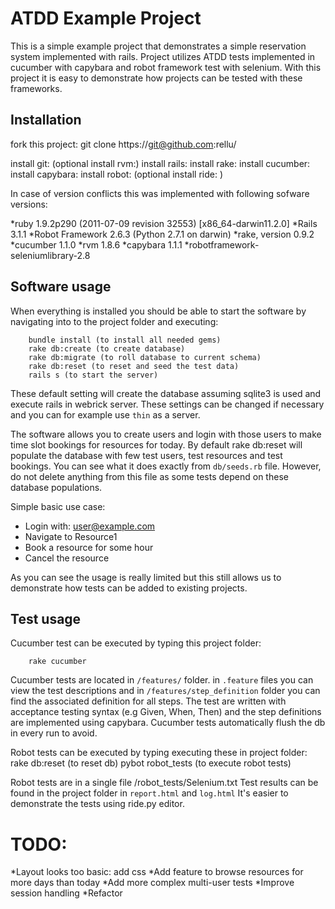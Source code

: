 ATDD Example Project
====================

This is a simple example project that demonstrates a simple reservation system implemented with rails. Project utilizes ATDD tests implemented in cucumber with capybara and robot framework test with selenium. With this project it is easy to demonstrate how projects can be tested with these frameworks.

Installation
------------

fork this project: git clone https://git@github.com:rellu/<project name>

install git:
(optional install rvm:)
install rails:
install rake:
install cucumber:
install capybara:
install robot:
(optional install ride: )

In case of version conflicts this was implemented with following sofware versions:

*ruby 1.9.2p290 (2011-07-09 revision 32553) [x86_64-darwin11.2.0]
*Rails 3.1.1
*Robot Framework 2.6.3 (Python 2.7.1 on darwin)
*rake, version 0.9.2
*cucumber 1.1.0
*rvm 1.8.6
*capybara 1.1.1
*robotframework-seleniumlibrary-2.8

Software usage
--------------

When everything is installed you should be able to start the software by navigating into to the project folder and executing:
		
		bundle install (to install all needed gems)
		rake db:create (to create database)
		rake db:migrate (to roll database to current schema)
		rake db:reset (to reset and seed the test data)
		rails s (to start the server)

These default setting will create the database assuming sqlite3 is used and execute rails in webrick server. These settings can be changed if necessary and you can for example use `thin` as a server.
		
The software allows you to create users and login with those users to make time slot bookings for resources for today. By default rake db:reset will populate the database with few test users, test resources and test bookings. You can see what it does exactly from `db/seeds.rb` file. However, do not delete anything from this file as some tests depend on these database populations.

Simple basic use case:
* Login with: user@example.com
* Navigate to Resource1
* Book a resource for some hour
* Cancel the resource

As you can see the usage is really limited but this still allows us to demonstrate how tests can be added to existing projects.

Test usage
----------

Cucumber test can be executed by typing this project folder:

		rake cucumber
	
Cucumber tests are located in `/features/` folder. in `.feature` files you can view the test descriptions and in `/features/step_definition` folder you can find the associated definition for all steps. The test are written with acceptance testing syntax (e.g Given, When, Then) and the step definitions are implemented using capybara. Cucumber tests automatically flush the db in every run to avoid.


Robot tests can be executed by typing executing these in project folder:
	rake db:reset  (to reset db)
	pybot robot_tests (to execute robot tests)

Robot tests are in a single file /robot_tests/Selenium.txt
Test results can be found in the project folder in `report.html` and `log.html`
It's easier to demonstrate the tests using ride.py editor. 

TODO:
=====

*Layout looks too basic: add css
*Add feature to browse resources for more days than today
*Add more complex multi-user tests
*Improve session handling
*Refactor

     